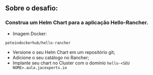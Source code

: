## Sobre o desafio:
### Construa um Helm Chart para a aplicação Hello-Rancher. 
- Imagem Docker:
``` 
peteindockerhub/hello-rancher 
```

- Versione o seu Helm Chart em um repositório git;
- Adicione o seu catálogo no Rancher;
- Implante seu chart no Cluster com o domínio ``` hello-<SEU NOME>.aula.jacexperts.io ```